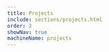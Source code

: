 ```yaml
---
title: Projects
include: sections/projects.html
order: 2
showNav: true
machineName: projects
---
```

